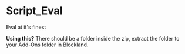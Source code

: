 # Script_Eval
Eval at it's finest

__Using this?__
There should be a folder inside the zip, extract the folder to your Add-Ons folder in Blockland.
